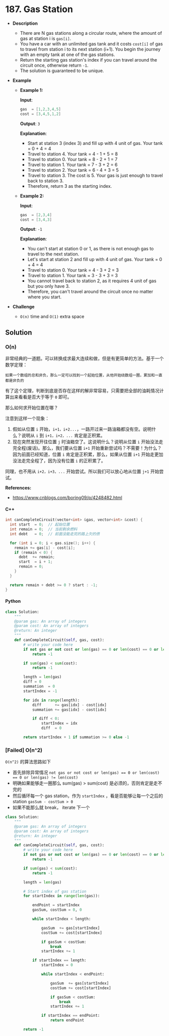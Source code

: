 # 187. Gas Station

- **Description**
    - There are N gas stations along a circular route, where the amount of gas at station i is `gas[i]`.
    - You have a car with an unlimited gas tank and it costs `cost[i]` of gas to travel from station i to its next station (i+1). You begin the journey with an empty tank at one of the gas stations.
    - Return the starting gas station's index if you can travel around the circuit once, otherwise return `-1`.
    - The solution is guaranteed to be unique.
- **Example**

    - **Example 1:**

        **Input**:

        ```c
        gas  = [1,2,3,4,5]
        cost = [3,4,5,1,2]
        ```

        **Output**: `3`

        **Explanation**:

        - Start at station 3 (index 3) and fill up with 4 unit of gas. Your tank = 0 + 4 = 4
        - Travel to station 4. Your tank = 4 - 1 + 5 = 8
        - Travel to station 0. Your tank = 8 - 2 + 1 = 7
        - Travel to station 1. Your tank = 7 - 3 + 2 = 6
        - Travel to station 2. Your tank = 6 - 4 + 3 = 5
        - Travel to station 3. The cost is 5. Your gas is just enough to travel back to station 3.
        - Therefore, return 3 as the starting index.

    - **Example 2:**

        **Input**:

        ```c
        gas  = [2,3,4]
        cost = [3,4,3]
        ```

        **Output**: `-1`

        **Explanation**:

        - You can't start at station 0 or 1, as there is not enough gas to travel to the next station.
        - Let's start at station 2 and fill up with 4 unit of gas. Your tank = 0 + 4 = 4
        - Travel to station 0. Your tank = 4 - 3 + 2 = 3
        - Travel to station 1. Your tank = 3 - 3 + 3 = 3
        - You cannot travel back to station 2, as it requires 4 unit of gas but you only have 3.
        - Therefore, you can't travel around the circuit once no matter where you start.

- **Challenge**
    - `O(n)` time and `O(1)` extra space




## Solution

### O(n)

非常经典的一道题。可以转换成求最大连续和做，但是有更简单的方法。基于一个数学定理：

```
如果一个数组的总和非负，那么一定可以找到一个起始位置，从他开始绕数组一圈，累加和一直都是非负的
```

有了这个定理，判断到底是否存在这样的解非常容易，只需要把全部的油耗情况计算出来看看是否大于等于 `0` 即可。

那么如何求开始位置在哪？

注意到这样一个现象：

1. 假如从位置 `i` 开始，`i+1，i+2...`，一路开过来一路油箱都没有空。说明什么？说明从 `i` 到 `i+1，i+2，...` 肯定是正积累。
2. 现在突然发现开往位置 `j` 时油箱空了。这说明什么？说明从位置 `i` 开始没法走完全程(废话)。那么，我们要从位置 `i+1` 开始重新尝试吗？不需要！为什么？因为前面已经知道，位置 `i` 肯定是正积累，那么，如果从位置 `i+1` 开始走更加没法走完全程了，因为没有位置 `i` 的正积累了。

同理，也不用从 `i+2，i+3，...` 开始尝试。所以我们可以放心地从位置 `j+1` 开始尝试。


**References:**

- https://www.cnblogs.com/boring09/p/4248482.html

#### C++

```cpp
int canCompleteCircuit(vector<int> &gas, vector<int> &cost) {
  int start  = 0;  // 起始位置
  int remain = 0;  // 当前剩余燃料
  int debt   = 0;  // 前面没能走完的路上欠的债

  for (int i = 0; i < gas.size(); i++) {
    remain += gas[i] - cost[i];
    if (remain < 0) {
      debt  += remain;
      start  = i + 1;
      remain = 0;
    }
  }

  return remain + debt >= 0 ? start : -1;
}
```


#### Python

```python
class Solution:
    """
    @param gas: An array of integers
    @param cost: An array of integers
    @return: An integer
    """
    def canCompleteCircuit(self, gas, cost):
        # write your code here
        if not gas or not cost or len(gas) == 0 or len(cost) == 0 or len(gas) != len(cost):
            return -1

        if sum(gas) < sum(cost):
            return -1

        length = len(gas)
        diff = 0
        summation  = 0
        startIndex = -1

        for idx in range(length):
            diff      += gas[idx] - cost[idx]
            summation += gas[idx] - cost[idx]

            if diff < 0:
                startIndex = idx
                diff  = 0

        return startIndex + 1 if summation >= 0 else -1
```



### [Failed] O(n^2)

`O(n^2)` 的算法思路如下

- 首先排除异常情况 `not gas or not cost or len(gas) == 0 or len(cost) == 0 or len(gas) != len(cost)`
- 明确如果能够走一圈那么 sum(gas) > sum(cost) 是必须的，否则肯定是走不完的
- 然后循环每一个 gas station，作为 `startIndex` ，看是否能够让每一个之后的 station `gasSum - costSum > 0`
- 如果不能那么就 break， iterate 下一个



```python
class Solution:
    """
    @param gas: An array of integers
    @param cost: An array of integers
    @return: An integer
    """
    def canCompleteCircuit(self, gas, cost):
        # write your code here
        if not gas or not cost or len(gas) == 0 or len(cost) == 0 or len(gas) != len(cost):
            return -1

        if sum(gas) < sum(cost):
            return -1

        length = len(gas)

        # Start index of gas station
        for startIndex in range(len(gas)):

            endPoint = startIndex
            gasSum, costSum = 0, 0

            while startIndex < length:

                gasSum  += gas[startIndex]
                costSum += cost[startIndex]

                if gasSum < costSum:
                    break
                startIndex += 1

            if startIndex == length:
                startIndex = 0

                while startIndex < endPoint:

                    gasSum  += gas[startIndex]
                    costSum += cost[startIndex]

                    if gasSum < costSum:
                        break
                    startIndex += 1

                if startIndex == endPoint:
                    return endPoint

        return -1
```
